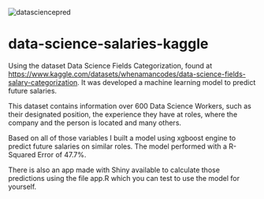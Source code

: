 ![datasciencepred](https://user-images.githubusercontent.com/65754601/191826838-d26b366d-6b78-4c6a-ad1c-ece2a0e601fe.png)
# data-science-salaries-kaggle

Using the dataset Data Science Fields Categorization,
found at https://www.kaggle.com/datasets/whenamancodes/data-science-fields-salary-categorization.
It was developed a machine learning model to predict future salaries.

This dataset contains information over 600 Data Science Workers,
such as their designated position, the experience they have at roles,
where the company and the person is located and many others.

Based on all of those variables I built a model using xgboost engine
to predict future salaries on similar roles. 
The model performed with a R-Squared Error of 47.7%. 

There is also an app made with Shiny available
to calculate those predictions using the file app.R 
which you can test to use the model for yourself.
